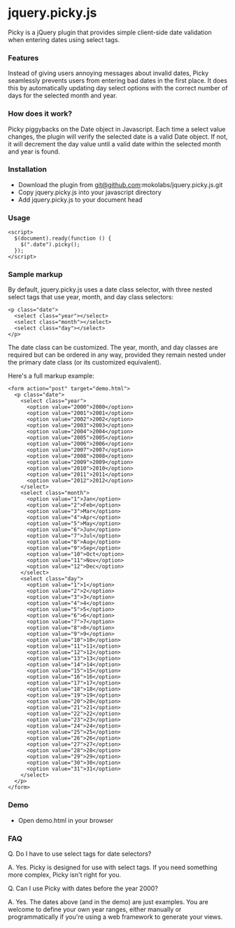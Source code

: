 # jquery.picky.js

Picky is a jQuery plugin that provides simple client-side date validation when entering dates using select tags.

### Features

Instead of giving users annoying messages about invalid dates, Picky seamlessly prevents users from entering bad dates in the first place. It does this by automatically updating day select options with the correct number of days for the selected month and year.

### How does it work?

Picky piggybacks on the Date object in Javascript. Each time a select value changes, the plugin will verify the selected date is a valid Date object. If not, it will decrement the day value until a valid date within the selected month and year is found.

### Installation

- Download the plugin from git@github.com:mokolabs/jquery.picky.js.git
- Copy jquery.picky.js into your javascript directory
- Add jquery.picky.js to your document head

### Usage

    <script>
      $(document).ready(function () {
        $(".date").picky();
      });
  	</script>
  
### Sample markup

By default, jquery.picky.js uses a date class selector, with three nested select tags that use year, month, and day class selectors:

    <p class="date">
      <select class="year"></select>
      <select class="month"></select>
      <select class="day"></select>
    </p>

The date class can be customized. The year, month, and day classes are required but can be ordered in any way, provided they remain nested under the primary date class (or its customized equivalent).

Here's a full markup example:

    <form action="post" target="demo.html">
      <p class="date">
        <select class="year">
          <option value="2000">2000</option>
          <option value="2001">2001</option>
          <option value="2002">2002</option>
          <option value="2003">2003</option>
          <option value="2004">2004</option>
          <option value="2005">2005</option>
          <option value="2006">2006</option>
          <option value="2007">2007</option>
          <option value="2008">2008</option>
          <option value="2009">2009</option>
          <option value="2010">2010</option>
          <option value="2011">2011</option>
          <option value="2012">2012</option>
        </select>
        <select class="month">
          <option value="1">Jan</option>
          <option value="2">Feb</option>
          <option value="3">Mar</option>
          <option value="4">Apr</option>
          <option value="5">May</option>
          <option value="6">Jun</option>
          <option value="7">Jul</option>
          <option value="8">Aug</option>
          <option value="9">Sep</option>
          <option value="10">Oct</option>
          <option value="11">Nov</option>
          <option value="12">Dec</option>
        </select>
        <select class="day">
          <option value="1">1</option>
          <option value="2">2</option>
          <option value="3">3</option>
          <option value="4">4</option>
          <option value="5">5</option>
          <option value="6">6</option>
          <option value="7">7</option>
          <option value="8">8</option>
          <option value="9">9</option>
          <option value="10">10</option>
          <option value="11">11</option>
          <option value="12">12</option>
          <option value="13">13</option>
          <option value="14">14</option>
          <option value="15">15</option>
          <option value="16">16</option>
          <option value="17">17</option>
          <option value="18">18</option>
          <option value="19">19</option>
          <option value="20">20</option>
          <option value="21">21</option>
          <option value="22">22</option>
          <option value="23">23</option>
          <option value="24">24</option>
          <option value="25">25</option>
          <option value="26">26</option>
          <option value="27">27</option>
          <option value="28">28</option>
          <option value="29">29</option>
          <option value="30">30</option>
          <option value="31">31</option>
        </select>
      </p>
    </form>
    
### Demo

- Open demo.html in your browser

### FAQ

Q. Do I have to use select tags for date selectors?

A. Yes. Picky is designed for use with select tags. If you need something more complex, Picky isn't right for you.

Q. Can I use Picky with dates before the year 2000?

A. Yes. The dates above (and in the demo) are just examples. You are welcome to define your own year ranges, either manually or programmatically if you're using a web framework to generate your views.
